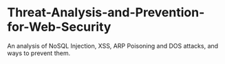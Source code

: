 # Threat-Analysis-and-Prevention-for-Web-Security
An analysis of NoSQL Injection, XSS, ARP Poisoning and DOS attacks, and ways to prevent them.
